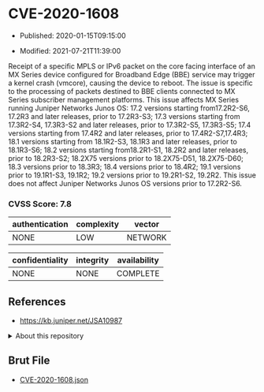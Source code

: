# CVE-2020-1608

- Published: 2020-01-15T09:15:00

- Modified: 2021-07-21T11:39:00

Receipt of a specific MPLS or IPv6 packet on the core facing interface of an MX Series device configured for Broadband Edge (BBE) service may trigger a kernel crash (vmcore), causing the device to reboot. The issue is specific to the processing of packets destined to BBE clients connected to MX Series subscriber management platforms. This issue affects MX Series running Juniper Networks Junos OS: 17.2 versions starting from17.2R2-S6, 17.2R3 and later releases, prior to 17.2R3-S3; 17.3 versions starting from 17.3R2-S4, 17.3R3-S2 and later releases, prior to 17.3R2-S5, 17.3R3-S5; 17.4 versions starting from 17.4R2 and later releases, prior to 17.4R2-S7,17.4R3; 18.1 versions starting from 18.1R2-S3, 18.1R3 and later releases, prior to 18.1R3-S6; 18.2 versions starting from18.2R1-S1, 18.2R2 and later releases, prior to 18.2R3-S2; 18.2X75 versions prior to 18.2X75-D51, 18.2X75-D60; 18.3 versions prior to 18.3R3; 18.4 versions prior to 18.4R2; 19.1 versions prior to 19.1R1-S3, 19.1R2; 19.2 versions prior to 19.2R1-S2, 19.2R2. This issue does not affect Juniper Networks Junos OS versions prior to 17.2R2-S6.

### CVSS Score: **7.8**

| authentication | complexity | vector |
| --- | --- | --- |
| NONE | LOW | NETWORK |

| confidentiality | integrity | availability |
| --- | --- | --- |
| NONE | NONE | COMPLETE |

## References

* https://kb.juniper.net/JSA10987

<details>
<summary>About this repository</summary> 

  This repository is part of the project [Live Hack CVE](https://github.com/Live-Hack-CVE). Main website can be found [www.live-hack.org](https://www.live-hack.org) 
  
  Made by [Sn0wAlice](https://github.com/Sn0wAlice) for the people that care about security and need to have a feed of the latest CVEs. Hope you enjoy it, don't forget to star the repo and follow me on [Twitter](https://twitter.com/Sn0wAlice) and [Github](https://github.com/Sn0wAlice). And that is my [personnal website](https://www.alice-snow.me/)

  - [Home Page](https://github.com/Live-Hack-CVE)
  - [Framework](https://github.com/Live-Hack-CVE/cve-framework)
  - [CVE database](https://github.com/Live-Hack-CVE/full_database)
  - [Changelog](https://github.com/Live-Hack-CVE/Changelog)
</details>

## Brut File

* [CVE-2020-1608.json](https://raw.githubusercontent.com/Live-Hack-CVE/full_database/main/cves/2020/CVE-2020-1608.json)

